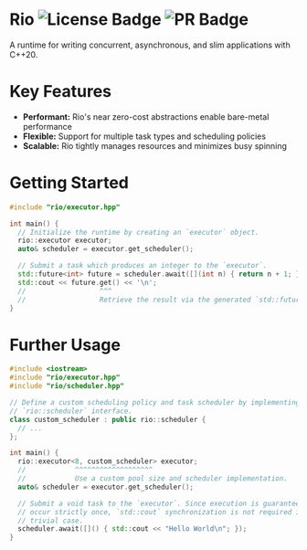 # Rio ![License Badge](https://img.shields.io/badge/license-MIT-blue?link=https%3A%2F%2Fgithub.com%2Fayushgun%2Faqua%2Fblob%2Fmain%2FLICENSE) ![PR Badge](https://img.shields.io/badge/PRs-welcome-red)

A runtime for writing concurrent, asynchronous, and slim applications with C++20.

# Key Features

- **Performant:** Rio's near zero-cost abstractions enable bare-metal performance
- **Flexible:** Support for multiple task types and scheduling policies
- **Scalable:** Rio tightly manages resources and minimizes busy spinning

# Getting Started

```cpp
#include "rio/executor.hpp"

int main() {
  // Initialize the runtime by creating an `executor` object.
  rio::executor executor;
  auto& scheduler = executor.get_scheduler();

  // Submit a task which produces an integer to the `executor`.
  std::future<int> future = scheduler.await([](int n) { return n + 1; }, 10);
  std::cout << future.get() << '\n';
  //                  ^^^
  //                  Retrieve the result via the generated `std::future`
}
```

# Further Usage

```cpp
#include <iostream>
#include "rio/executor.hpp"
#include "rio/scheduler.hpp"

// Define a custom scheduling policy and task scheduler by implementing the
// `rio::scheduler` interface.
class custom_scheduler : public rio::scheduler {
  // ...
};

int main() {
  rio::executor<8, custom_scheduler> executor;
  //            ^^^^^^^^^^^^^^^^^^^
  //            Use a custom pool size and scheduler implementation.
  auto& scheduler = executor.get_scheduler();

  // Submit a void task to the `executor`. Since execution is guaranteed to
  // occur strictly once, `std::cout` synchronization is not required in this
  // trivial case.
  scheduler.await([]() { std::cout << "Hello World\n"; });
}
```
